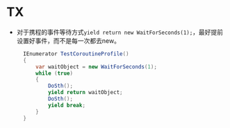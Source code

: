 # TX

* 对于携程的事件等待方式`yield return new WaitForSeconds(1);`，最好提前设置好事件，而不是每一次都去new。

  ```cs
    IEnumerator TestCoroutineProfile()
    {
        var waitObject = new WaitForSeconds(1);
        while (true)
        {
            DoSth();
            yield return waitObject;
            DoSth();
            yield break;
        }
    }
  ```

